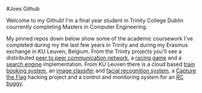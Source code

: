 #Joes Github

Welcome to my Github! 
I'm a final year student in Trinity College Dublin courrently completing Masters in Computer Engineering.

My pinned repos down below show some of the academic coursework I've completed during my the last few years in Trinity and during my Erasmus exchange in KU Leuven, Belgium.
From the Trinity projects you'll see a distiributed [peer to peer communication network](https://github.com/jmulvany127/P2PCommsAndDatabase), a [racing game](https://github.com/jmulvany127/CoolRacer) and a [search engine](https://github.com/jmulvany127/Lucene_Search_Engine) implementation. From KU Leuven there is a cloud based [train booking system](https://github.com/jmulvany127/Train_Booking_Cloud_App), an [image classifer](https://github.com/jmulvany127/ImageClassifer_SemanticSegmentation) and [facial recognition system](https://github.com/jmulvany127/Facial_Recognition), a [Capture the Flag](https://github.com/jmulvany127/CTF-Report) hacking project and a control and monitoring system for an [RC buggy](https://github.com/jmulvany127/RC_Buggy_Stack). 

